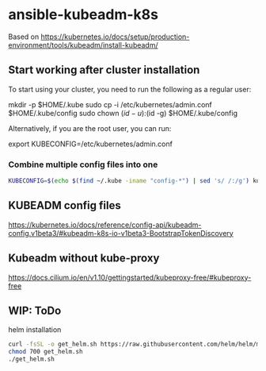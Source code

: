 # ansible-kubeadm-k8s

Based on https://kubernetes.io/docs/setup/production-environment/tools/kubeadm/install-kubeadm/

## Start working after cluster installation

To start using your cluster, you need to run the following as a regular user:

mkdir -p $HOME/.kube
sudo cp -i /etc/kubernetes/admin.conf $HOME/.kube/config
sudo chown $(id -u):$(id -g) $HOME/.kube/config

Alternatively, if you are the root user, you can run:

export KUBECONFIG=/etc/kubernetes/admin.conf

### Combine multiple config files into one

```bash
KUBECONFIG=$(echo $(find ~/.kube -iname "config-*") | sed 's/ /:/g') kubectl config view --raw > ~/.kube/config
```

## KUBEADM config files

https://kubernetes.io/docs/reference/config-api/kubeadm-config.v1beta3/#kubeadm-k8s-io-v1beta3-BootstrapTokenDiscovery


## Kubeadm without kube-proxy

https://docs.cilium.io/en/v1.10/gettingstarted/kubeproxy-free/#kubeproxy-free



## WIP: ToDo

helm installation
```bash
curl -fsSL -o get_helm.sh https://raw.githubusercontent.com/helm/helm/main/scripts/get-helm-3
chmod 700 get_helm.sh
./get_helm.sh
```